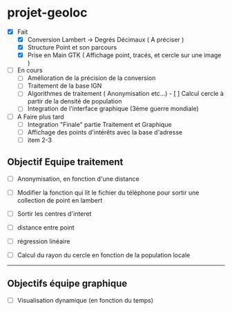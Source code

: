 

projet-geoloc
=============

 - [x] Fait
    - [x] Conversion Lambert -> Degrés Décimaux ( A préciser )
    - [x] Structure Point et son parcours
    - [x] Prise en Main GTK ( Affichage point, tracés, et cercle sur une image )
- [ ] En cours 
    - [ ] Amélioration de la précision de la conversion
    - [ ] Traitement de la base IGN
    - [ ] Algorithmes de traitement ( Anonymisation etc...)
          - [ ] Calcul cercle à partir de la densité de population
    - [ ] Integration de l'interface graphique (3ème guerre mondiale) 
- [ ] A Faire plus tard 
    - [ ] Integration "Finale" partie Traitement et Graphique
    - [ ] Affichage des points d'intérêts avec la base d'adresse 
    - [ ] item 2-3

## Objectif Equipe traitement ##

 - [ ]  Anonymisation, en fonction d'une distance
 - [ ]  Modifier la fonction qui lit le fichier du téléphone pour sortir une collection de point en lambert
 - [ ]  Sortir les centres d'interet
 - [ ]  distance entre point
 - [ ]  régression linéaire
 - [ ]  Calcul du rayon du cercle en fonction de la population locale


----------


## Objectifs équipe graphique ##

 - [ ]  Visualisation dynamique (en fonction du temps)